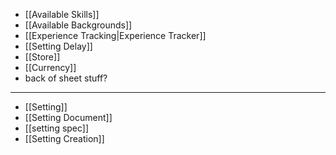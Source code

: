 - [[Available Skills]]
- [[Available Backgrounds]]
- [[Experience Tracking|Experience Tracker]]
- [[Setting Delay]]
- [[Store]]
- [[Currency]]
- back of sheet stuff?

---

- [[Setting]]
- [[Setting Document]]
- [[setting spec]]
- [[Setting Creation]]
